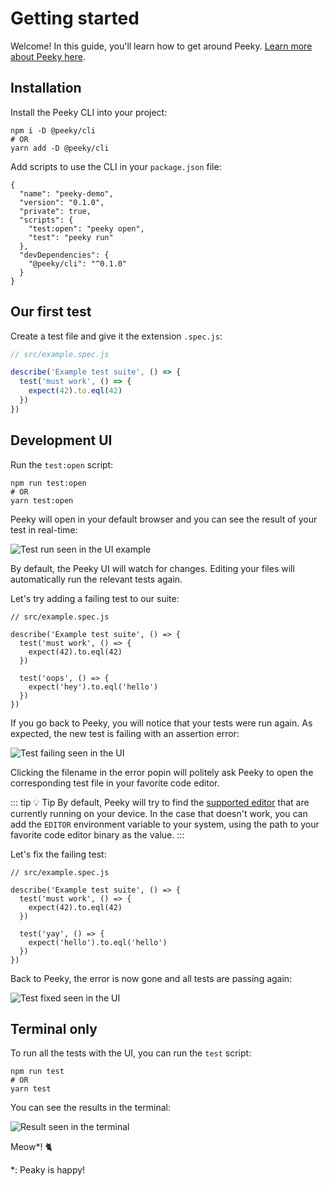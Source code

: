 # Getting started

Welcome! In this guide, you'll learn how to get around Peeky. [Learn more about Peeky here](./introduction.md).

## Installation

Install the Peeky CLI into your project:

```shell
npm i -D @peeky/cli
# OR
yarn add -D @peeky/cli
```

Add scripts to use the CLI in your `package.json` file:

```json{6-7}
{
  "name": "peeky-demo",
  "version": "0.1.0",
  "private": true,
  "scripts": {
    "test:open": "peeky open",
    "test": "peeky run"
  },
  "devDependencies": {
    "@peeky/cli": "^0.1.0"
  }
}
```

## Our first test

Create a test file and give it the extension `.spec.js`:

```js
// src/example.spec.js

describe('Example test suite', () => {
  test('must work', () => {
    expect(42).to.eql(42)
  })
})
```

## Development UI

Run the `test:open` script:

```shell
npm run test:open
# OR
yarn test:open
```

Peeky will open in your default browser and you can see the result of your test in real-time:

<img src="/get-started-example.png" alt="Test run seen in the UI example" class="rounded shadow-lg border border-solid border-gray-100">

By default, the Peeky UI will watch for changes. Editing your files will automatically run the relevant tests again.

Let's try adding a failing test to our suite:

```js{8-10}
// src/example.spec.js

describe('Example test suite', () => {
  test('must work', () => {
    expect(42).to.eql(42)
  })

  test('oops', () => {
    expect('hey').to.eql('hello')
  })
})
```

If you go back to Peeky, you will notice that your tests were run again. As expected, the new test is failing with an assertion error:

<img src="/get-started-error.png" alt="Test failing seen in the UI" class="rounded shadow-lg border border-solid border-gray-100">

Clicking the filename in the error popin will politely ask Peeky to open the corresponding test file in your favorite code editor.

::: tip 💡️ Tip
By default, Peeky will try to find the [supported editor](https://github.com/yyx990803/launch-editor#supported-editors) that are currently running on your device. In the case that doesn't work, you can add the `EDITOR` environment variable to your system, using the path to your favorite code editor binary as the value.
:::

Let's fix the failing test:

```js{8-10}
// src/example.spec.js

describe('Example test suite', () => {
  test('must work', () => {
    expect(42).to.eql(42)
  })

  test('yay', () => {
    expect('hello').to.eql('hello')
  })
})
```

Back to Peeky, the error is now gone and all tests are passing again:

<img src="/get-started-fixed.png" alt="Test fixed seen in the UI" class="rounded shadow-lg border border-solid border-gray-100">

## Terminal only

To run all the tests with the UI, you can run the `test` script:

```shell
npm run test
# OR
yarn test
```

You can see the results in the terminal:

<img src="/get-started-run-cli.png" alt="Result seen in the terminal" class="rounded shadow-lg border border-solid border-gray-100">

Meow*! 🐈️


<p class="text-xs text-gray-500 mt-12">*: Peaky is happy!</p>
